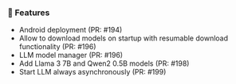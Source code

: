 ### 🚀 Features

- Android deployment (PR: #194)
- Allow to download models on startup with resumable download functionality (PR: #196)
- LLM model manager (PR: #196)
- Add Llama 3 7B and Qwen2 0.5B models (PR: #198)
- Start LLM always asynchronously (PR: #199)

